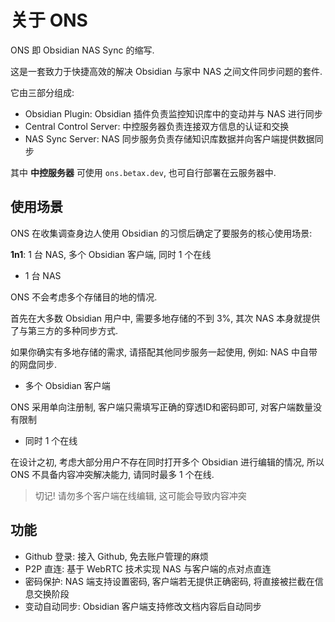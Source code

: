 # 关于 ONS

ONS 即 Obsidian NAS Sync 的缩写.

这是一套致力于快捷高效的解决 Obsidian 与家中 NAS 之间文件同步问题的套件.

它由三部分组成:

* Obsidian Plugin: Obsidian 插件负责监控知识库中的变动并与 NAS 进行同步
* Central Control Server: 中控服务器负责连接双方信息的认证和交换
* NAS Sync Server: NAS 同步服务负责存储知识库数据并向客户端提供数据同步

其中 **中控服务器** 可使用 `ons.betax.dev`, 也可自行部署在云服务器中.

## 使用场景

ONS 在收集调查身边人使用 Obsidian 的习惯后确定了要服务的核心使用场景:

**1n1**: 1 台 NAS, 多个 Obsidian 客户端, 同时 1 个在线

* 1 台 NAS

ONS 不会考虑多个存储目的地的情况.

首先在大多数 Obsidian 用户中, 需要多地存储的不到 3%, 其次 NAS 本身就提供了与第三方的多种同步方式.

如果你确实有多地存储的需求, 请搭配其他同步服务一起使用, 例如: NAS 中自带的网盘同步.

* 多个 Obsidian 客户端

ONS 采用单向注册制, 客户端只需填写正确的穿透ID和密码即可, 对客户端数量没有限制

* 同时 1 个在线

在设计之初, 考虑大部分用户不存在同时打开多个 Obsidian 进行编辑的情况, 所以 ONS 不具备内容冲突解决能力, 请同时最多 1 个在线.

> 切记! 请勿多个客户端在线编辑, 这可能会导致内容冲突

## 功能

* Github 登录: 接入 Github, 免去账户管理的麻烦
* P2P 直连: 基于 WebRTC 技术实现 NAS 与客户端的点对点直连
* 密码保护: NAS 端支持设置密码, 客户端若无提供正确密码, 将直接被拦截在信息交换阶段
* 变动自动同步: Obsidian 客户端支持修改文档内容后自动同步
